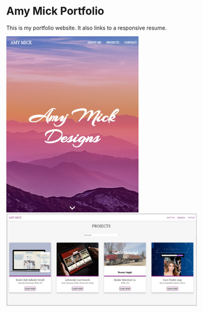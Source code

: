 # Amy Mick Portfolio

This is my portfolio website. It also links to a responsive resume.

<img src="https://github.com/amym321/Amy-Mick-site/blob/master/images/AmyMickSite3.jpg" width="350" >

<img src="https://github.com/amym321/Amy-Mick-site/blob/master/images/AmyMickSite5.jpg" width="650" >
